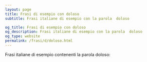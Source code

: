 ```yaml
---
layout: page
title: Frasi di esempio con doloso 
subtitle: Frasi italiane di esempio con la parola  doloso

og_title: Frasi di esempio con doloso 
og_description: Frasi italiane di esempio con la parola  doloso
og_type: website
permalink: /frasi/d/doloso.html
---
```


Frasi italiane di esempio contenenti la parola doloso:


